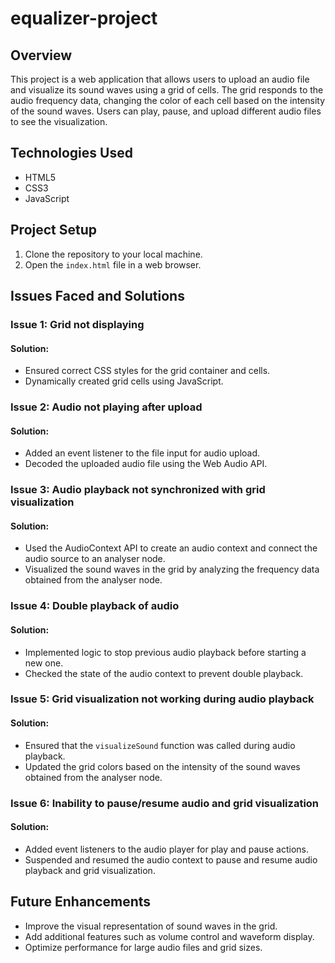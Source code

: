 # equalizer-project

## Overview
This project is a web application that allows users to upload an audio file and visualize its sound waves using a grid of cells. The grid responds to the audio frequency data, changing the color of each cell based on the intensity of the sound waves. Users can play, pause, and upload different audio files to see the visualization.

## Technologies Used
- HTML5
- CSS3
- JavaScript

## Project Setup
1. Clone the repository to your local machine.
2. Open the `index.html` file in a web browser.

## Issues Faced and Solutions

### Issue 1: Grid not displaying
#### Solution:
- Ensured correct CSS styles for the grid container and cells.
- Dynamically created grid cells using JavaScript.

### Issue 2: Audio not playing after upload
#### Solution:
- Added an event listener to the file input for audio upload.
- Decoded the uploaded audio file using the Web Audio API.

### Issue 3: Audio playback not synchronized with grid visualization
#### Solution:
- Used the AudioContext API to create an audio context and connect the audio source to an analyser node.
- Visualized the sound waves in the grid by analyzing the frequency data obtained from the analyser node.

### Issue 4: Double playback of audio
#### Solution:
- Implemented logic to stop previous audio playback before starting a new one.
- Checked the state of the audio context to prevent double playback.

### Issue 5: Grid visualization not working during audio playback
#### Solution:
- Ensured that the `visualizeSound` function was called during audio playback.
- Updated the grid colors based on the intensity of the sound waves obtained from the analyser node.

### Issue 6: Inability to pause/resume audio and grid visualization
#### Solution:
- Added event listeners to the audio player for play and pause actions.
- Suspended and resumed the audio context to pause and resume audio playback and grid visualization.

## Future Enhancements
- Improve the visual representation of sound waves in the grid.
- Add additional features such as volume control and waveform display.
- Optimize performance for large audio files and grid sizes.

